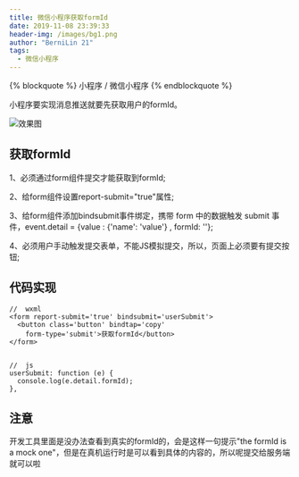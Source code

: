 ```yaml
---
title: 微信小程序获取formId
date: 2019-11-08 23:39:33
header-img: /images/bg1.png
author: "BerniLin 21"
tags:
  - 微信小程序
---
```



{% blockquote  %}
小程序 / 微信小程序
{% endblockquote %}


小程序要实现消息推送就要先获取用户的formId。


![效果图](/images/formId.jpg)


## 获取formId

1、必须通过form组件提交才能获取到formId;

2、给form组件设置report-submit="true"属性;

3、给form组件添加bindsubmit事件绑定，携带 form 中的数据触发 submit 事件，event.detail = {value : {'name': 'value'} , formId: ''};

4、必须用户手动触发提交表单，不能JS模拟提交，所以，页面上必须要有提交按钮;


## 代码实现

```
//  wxml
<form report-submit='true' bindsubmit='userSubmit'>
  <button class='button' bindtap='copy'
    form-type='submit'>获取formId</button>
</form>


//  js
userSubmit: function (e) {
  console.log(e.detail.formId);
},

```

## 注意

开发工具里面是没办法查看到真实的formId的，会是这样一句提示"the formId is a mock one"，但是在真机运行时是可以看到具体的内容的，所以呢提交给服务端就可以啦